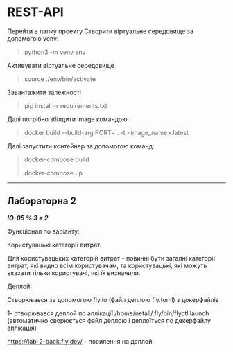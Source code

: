# REST-API

Перейти в папку проекту
Створити віртуальне середовище за допомогою venv:
> python3 -m venv env

Активувати віртуальне середовище
> source ./env/bin/activate

Завантажити залежності
>pip install -r requirements.txt

Далі потрібно збілдити image командою:
>  docker build --build-arg PORT=<your port> . -t <image_name>:latest

Далі запустити контейнер за допомогою команд:
> docker-compose build
>
> docker-compose up


______

## Лабораторна 2

***IO-05 % 3 = 2***

Функціонал по варіанту:

Користувацькі категорії витрат.

Для користувацьких категорій витрат - повинні бути загалні категорії витрат, 
які видно всім користувачам, та користувацькі, які можуть вказати тільки користувачі, які їх визначили.

Деплой:

Створювався за допомогою fly.io (файл деплою fly.toml)
з докерфайлів

1- створювався деплой по аплікації  /home/netali/.fly/bin/flyctl launch
(автоматично сворюється файл деплою і деплоїться по декерфайлу аплікація)

https://lab-2-back.fly.dev/ - посилення на деплой